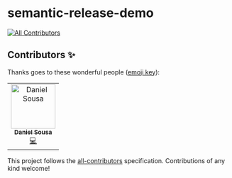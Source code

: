 # semantic-release-demo
[![All Contributors](https://img.shields.io/badge/all_contributors-1-orange.svg?style=flat-square)](#contributors)
## Contributors ✨

Thanks goes to these wonderful people ([emoji key](https://allcontributors.org/docs/en/emoji-key)):

<!-- ALL-CONTRIBUTORS-LIST:START - Do not remove or modify this section -->
<!-- prettier-ignore -->
<table>
  <tr>
    <td align="center"><a href="https://github.com/danielfsousa"><img src="https://avatars0.githubusercontent.com/u/11372312?v=4" width="100px;" alt="Daniel Sousa"/><br /><sub><b>Daniel Sousa</b></sub></a><br /><a href="https://github.com/danielfsousa/semantic-release-demo/commits?author=danielfsousa" title="Code">💻</a></td>
  </tr>
</table>

<!-- ALL-CONTRIBUTORS-LIST:END -->

This project follows the [all-contributors](https://github.com/all-contributors/all-contributors) specification. Contributions of any kind welcome!